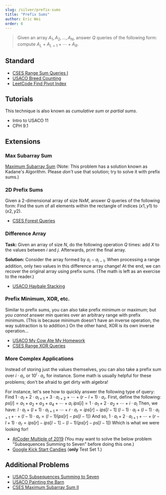 ```yaml
---
slug: /silver/prefix-sums
title: "Prefix Sums"
author: Eric Wei
order: 6
---
```


> Given an array $A_1,A_2,\ldots,A_N$, answer $Q$ queries of the following form: compute $A_L+A_{L+1}+\cdots+A_R$.

<!-- END DESCRIPTION -->

## Standard

 -  [CSES Range Sum Queries I](https://cses.fi/problemset/task/1646)
 -  [USACO Breed Counting](http://www.usaco.org/index.php?page=viewproblem2&cpid=572)
 -  [LeetCode Find Pivot Index](https://leetcode.com/problems/find-pivot-index/)

## Tutorials

This technique is also known as *cumulative sum* or *partial sums*.

 - Intro to USACO 11
 - CPH 9.1

## Extensions

### Max Subarray Sum

[Maximum Subarray Sum](https://cses.fi/problemset/task/1643)
(Note: This problem has a solution known as Kadane's Algorithm. Please *don't* use that solution; try to solve it with prefix sums.)


### 2D Prefix Sums

Given a 2-dimensional array of size $NxM$, answer $Q$ queries of the following form: Find the sum of all elements within the rectangle of indices $(x1,y1)$ to $(x2,y2)$.

 - [CSES Forest Queries](https://cses.fi/problemset/task/1652)

### Difference Array

**Task:** Given an array of size $N$, do the following operation $Q$ times: add $X$ to the values between $i$ and $j$. Afterwards, print the final array.

**Solution:** Consider the array formed by $a_i-a_{i-1}$. When processing a range addition, only two values in this difference array change! At the end, we can recover the original array using prefix sums. (The math is left as an exercise to the reader.)

 - [USACO Haybale Stacking](http://www.usaco.org/index.php?page=viewproblem2&cpid=104)

### Prefix Minimum, XOR, etc.

Similar to prefix sums, you can also take prefix minimum or maximum; but *you cannot* answer min queries over an arbitrary range with prefix minimum. (This is because minimum doesn't have an inverse operation, the way subtraction is to addition.)
On the other hand, XOR is its own inverse operation...

 - [USACO My Cow Ate My Homework](http://usaco.org/index.php?page=viewproblem2&cpid=762)
 - [CSES Range XOR Queries](https://cses.fi/problemset/task/1650)

### More Complex Applications

Instead of storing just the values themselves, you can also take a prefix sum over $i\cdot a_i$, or $10^i \cdot a_i$, for instance. Some math is usually helpful for these problems; don't be afraid to get dirty with algebra!

For instance, let's see how to quickly answer the following type of query: Find $1\cdot a_l+2\cdot a_{l+1}+3\cdot a_{l+2}+\cdots+(r-l+1)\cdot a_{r}$.
First, define the following:
$ps[i] = a_1+a_2+a_3+a_4+\cdots+a_i$
$ips[i] = 1\cdot a_1+2\cdot a_2+\cdots+i\cdot a_i$
Then, we have:
$l\cdot a_l + (l+1) \cdot a_{l+1} + \cdots + r \cdot a_r = ips[r]-ips[l-1]$
$(l-1) \cdot a_l + (l-1) \cdot a_{l+1} + \cdot + (l-1) \cdot a_r = (l-1)(ps[r]-ps[l-1])$
And so,
$1\cdot a_l + 2 \cdot a_{l+1} + \cdots + (r-l+1) \cdot a_r = ips[r]-ips[l-1]-(l-1)(ps[r]-ps[l-1])$
Which is what we were looking for!

 - [AtCoder Multiple of 2019](https://atcoder.jp/contests/abc164/tasks/abc164_d) (You may want to solve the below problem "Subsequences Summing to Seven" before doing this one.)
 - [Google Kick Start Candies](https://codingcompetitions.withgoogle.com/kickstart/round/000000000019ff43/0000000000337b4d) (**only** Test Set 1.)

## Additional Problems

 - [USACO Subsequences Summing to Seven](http://www.usaco.org/index.php?page=viewproblem2&cpid=595)
 - [USACO Painting the Barn](http://www.usaco.org/index.php?page=viewproblem2&cpid=919)
 - [CSES Maximum Subarray Sum II](https://cses.fi/problemset/task/1644)
